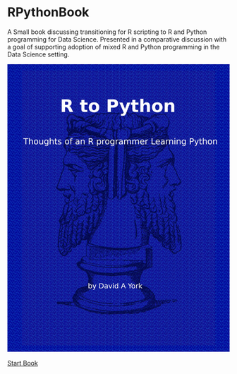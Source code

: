 # RPythonBook

A Small book discussing transitioning for R scripting to R and Python programming for Data Science. Presented in a comparative discussion with a goal of supporting adoption of mixed R and Python programming in the Data Science setting. 

![cover](images/cover.jpg)

[Start Book](docs/fronmatter.html)
